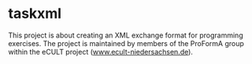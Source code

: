 taskxml
=======
This project is about creating an XML exchange format for programming exercises. The project is maintained by members of the ProFormA group within the eCULT project (www.ecult-niedersachsen.de).

